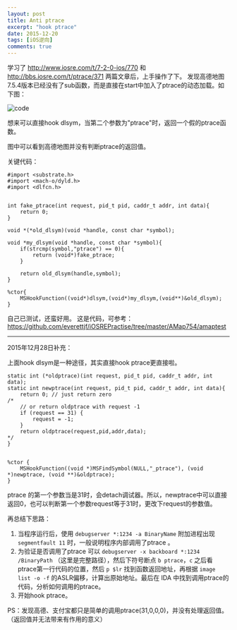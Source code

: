 ```yaml
---
layout: post
title: Anti ptrace
excerpt: "hook ptrace"
date: 2015-12-20
tags: [iOS逆向]
comments: true
---
```




学习了 http://www.iosre.com/t/7-2-0-ios/770 和 http://bbs.iosre.com/t/ptrace/371 两篇文章后，上手操作了下。
发现高德地图7.5.4版本已经没有了sub函数，而是直接在start中加入了ptrace的动态加载。如下图：


![code](http://7xibfi.com1.z0.glb.clouddn.com/uploads/default/original/2X/3/36d0c61b45367ad359fcd472574bc6da38529425.png)

想来可以直接hook dlsym，当第二个参数为"ptrace"时，返回一个假的ptrace函数。

图中可以看到高德地图并没有判断ptrace的返回值。

关键代码：

~~~
#import <substrate.h>
#import <mach-o/dyld.h>
#import <dlfcn.h>


int fake_ptrace(int request, pid_t pid, caddr_t addr, int data){
	return 0;
}

void *(*old_dlsym)(void *handle, const char *symbol);

void *my_dlsym(void *handle, const char *symbol){
	if(strcmp(symbol,"ptrace") == 0){
		return (void*)fake_ptrace;
	}

	return old_dlsym(handle,symbol);
}

%ctor{
	MSHookFunction((void*)dlsym,(void*)my_dlsym,(void**)&old_dlsym);
}

~~~

自己已测试，还蛮好用。
这是代码，可参考：
https://github.com/everettjf/iOSREPractise/tree/master/AMap754/amaptest

---

2015年12月28日补充：

上面hook dlsym是一种途径，其实直接hook ptrace更直接啦。

~~~
static int (*oldptrace)(int request, pid_t pid, caddr_t addr, int data);
static int newptrace(int request, pid_t pid, caddr_t addr, int data){
	return 0; // just return zero
/*
	// or return oldptrace with request -1
	if (request == 31) {
		request = -1;
	}
	return oldptrace(request,pid,addr,data);
*/
}


%ctor {
	MSHookFunction((void *)MSFindSymbol(NULL,"_ptrace"), (void *)newptrace, (void **)&oldptrace);
}

~~~

ptrace 的第一个参数当是31时，会detach调试器。所以，newptrace中可以直接返回0，也可以判断第一个参数request等于31时，更改下request的参数值。

再总结下思路：

1. 当程序运行后，使用 `debugserver *:1234 -a BinaryName` 附加进程出现 `segmentfault 11` 时，一般说明程序内部调用了ptrace 。
2. 为验证是否调用了ptrace 可以 `debugserver -x backboard *:1234 /BinaryPath` （这里是完整路径），然后下符号断点 `b ptrace`，`c` 之后看ptrace第一行代码的位置，然后 `p $lr` 找到函数返回地址，再根据 `image list -o -f` 的ASLR偏移，计算出原始地址。最后在 IDA 中找到调用ptrace的代码，分析如何调用的ptrace。
3. 开始hook ptrace。

PS：发现高德、支付宝都只是简单的调用ptrace(31,0,0,0)，并没有处理返回值。（返回值并无法带来有作用的意义）


